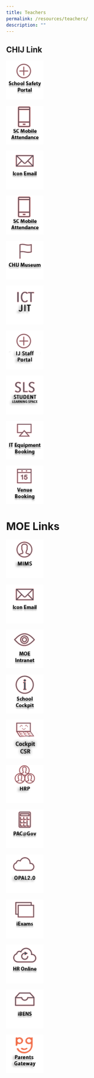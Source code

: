 ```yaml
---
title: Teachers
permalink: /resources/teachers/
description: ""
---
```

## CHIJ Link
<p><a href="https://sites.google.com/a/chijsec.edu.sg/school-safety-portal-1/?pli=1">  
<img style="width:20%" src="/images/IconTr/safetyPortal_ver2.png">  
</a></p>  
  
<p><a href="https://scmobile.moe.edu.sg/login">  
<img style="width:20%" src="/images/IconTr/SCMobileAttendance.png">  
</a></p>

<p><a href="https://workspace.google.com/dashboard"> 
<img style="width:20%" src="/images/IconTr/iconemail_ver2.png">  
</a></p>

<p><a href="https://scmobile.moe.edu.sg/login">  
<img style="width:20%" src="/images/IconTr//SCMobileAttendance.png">  
</a></p>


<p><a href="/resources/chij-museum">  
<img style="width:20%" src="/images/IconTr/CHIJMuseum.png">  
</a></p>

<p><a href="https://sites.google.com/moe.edu.sg/ictjitpage/home">  
<img style="width:20%" src="/images/IconTr/ICTJIT.png">  
</a></p>

<p><a href="https://sites.google.com/moe.edu.sg/ij-staff-portal/home">  
<img style="width:20%" src="/images/IconTr/ijStaffPortal.png">  
</a></p>

<p><a href="https://vle.learning.moe.edu.sg/login">  
<img style="width:20%" src="/images/IconTr/SLS.png">  
</a></p>

<p><a href="https://forms.gle/vonHJXvTW6a49d9VA">  
<img style="width:20%" src="/images/IconTr/ITEquipment_ver2.png">  
</a></p>

<p><a href="https://rbs.avero-tech.com/login.html">  
<img style="width:20%" src="/images/IconTr/VenueBooking.png">  
</a></p>

# MOE Links
<p><a href="https://idp.mims.moe.gov.sg/nidp/saml2/sso">  
<img style="width:20%" src="/images/IconTr/MIMS.png">  
</a></p>

<p><a href="https://workspace.google.com/dashboard"> 
<img style="width:20%" src="/images/IconTr/iconemail_ver2.png">  
</a></p>

<p><a href="https://intranet.moe.gov.sg/"> 
<img style="width:20%" src="/images/IconTr/MOEIntranet.png">  
</a></p>

<p><a href="https://schoolcockpit.moe.gov.sg/"> 
<img style="width:20%" src="/images/IconTr/SchoolCockpit.png">  
</a></p>

<p><a href="https://schoolcockpit.moe.gov.sg/academic/"> 
<img style="width:20%" src="/images/IconTr/sccsr.png">  
</a></p>

<p><a href="https://www.hrp.gov.sg/hrp/#/"> 
<img style="width:20%" src="/images/IconTr/hrp.png">  
</a></p>

<p><a href="https://pacgov.agd.gov.sg/ipac/portal/jsp/login/index1.jsp"> 
<img style="width:20%" src="/images/IconTr/PAC@Gov.png">  
</a></p>

<p><a href="https://idm.opal2.moe.edu.sg/account/login?returnUrl=%2Fconnect%2Fauthorize%2Fcallback%3Fresponse_type%3Dcode%26client_id%3DOpal2WebApp%26state%3DG4oD5k-svMnSLVnAUE_8KSDX-nab7hb3DOYNJGthIHa_H%26redirect_uri%3Dhttps%253A%252F%252Fwww.opal2.moe.edu.sg%252Fapp%252Findex.html%26scope%3Droles%2520profile%2520cxprofile%2520openid%2520cxDomainInternalApi%26code_challenge%3DV6vdoWiCS67jrV-tfW1ZaMpuusgh5pmXubT06peXu_4%26code_challenge_method%3DS256%26nonce%3DG4oD5k-svMnSLVnAUE_8KSDX-nab7hb3DOYNJGthIHa_H"> 
<img style="width:20%" src="/images/IconTr/opal2.png">  
</a></p>

<p><a href="https://iexams.seab.gov.sg/login"> 
<img style="width:20%" src="/images/IconTr/iExams.png">  
</a></p>

<p><a href="http://intranet.moe.gov.sg/hr_online/"> 
<img style="width:20%" src="/images/IconTr/HROnline.png">  
</a></p>

<p><a href="https://ibens.moe.gov.sg/rm/"> 
<img style="width:20%" src="/images/IconTr/ibens_ver2.png">  
</a></p>

<p><a href="https://pg.moe.edu.sg/"> 
<img style="width:20%" src="/images/IconTr/PG2.png">  
</a></p>

<p><br />
</p>